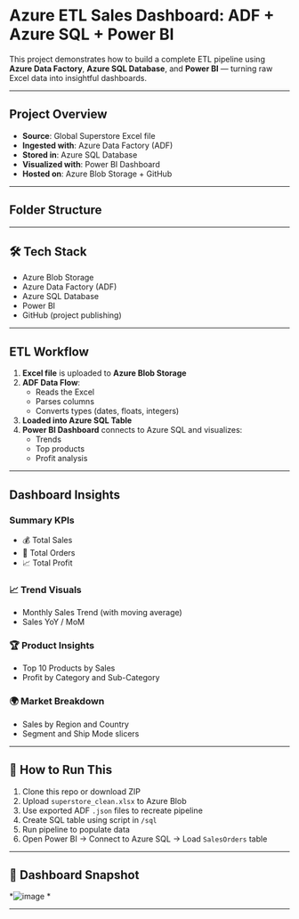 # Azure ETL Sales Dashboard: ADF + Azure SQL + Power BI

This project demonstrates how to build a complete ETL pipeline using **Azure Data Factory**, **Azure SQL Database**, and **Power BI** — turning raw Excel data into insightful dashboards.

---

##  Project Overview

- **Source**: Global Superstore Excel file
- **Ingested with**: Azure Data Factory (ADF)
- **Stored in**: Azure SQL Database
- **Visualized with**: Power BI Dashboard
- **Hosted on**: Azure Blob Storage + GitHub

---

##  Folder Structure


---

## 🛠 Tech Stack

- Azure Blob Storage
- Azure Data Factory (ADF)
- Azure SQL Database
- Power BI
- GitHub (project publishing)

---

##  ETL Workflow

1. **Excel file** is uploaded to **Azure Blob Storage**
2. **ADF Data Flow**:
   - Reads the Excel
   - Parses columns
   - Converts types (dates, floats, integers)
3. **Loaded into Azure SQL Table**
4. **Power BI Dashboard** connects to Azure SQL and visualizes:
   - Trends
   - Top products
   - Profit analysis

---

##  Dashboard Insights

### Summary KPIs
- 💰 Total Sales
- 🧾 Total Orders
- 📈 Total Profit

### 📈 Trend Visuals
- Monthly Sales Trend (with moving average)
- Sales YoY / MoM

### 🏆 Product Insights
- Top 10 Products by Sales
- Profit by Category and Sub-Category

### 🌍 Market Breakdown
- Sales by Region and Country
- Segment and Ship Mode slicers

---

## 🧪 How to Run This

1. Clone this repo or download ZIP
2. Upload `superstore_clean.xlsx` to Azure Blob
3. Use exported ADF `.json` files to recreate pipeline
4. Create SQL table using script in `/sql`
5. Run pipeline to populate data
6. Open Power BI → Connect to Azure SQL → Load `SalesOrders` table

---

## 📸 Dashboard Snapshot

*![image](https://github.com/user-attachments/assets/ddfee7b3-6e4e-4767-b43d-2c21a61c293a)
*

---





